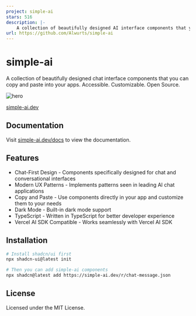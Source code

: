 ```yaml
---
project: simple-ai
stars: 516
description: |-
    A collection of beautifully designed AI interface components that you can copy and paste into your apps. Accessible. Customizable. Open Source.
url: https://github.com/Alwurts/simple-ai
---
```


# simple-ai

A collection of beautifully designed chat interface components that you can copy and paste into your apps. Accessible. Customizable. Open Source.

![hero](/public/og.jpg)

[simple-ai.dev](https://simple-ai.dev)

## Documentation

Visit [simple-ai.dev/docs](https://simple-ai.dev/docs) to view the documentation.

## Features

- Chat-First Design - Components specifically designed for chat and conversational interfaces
- Modern UX Patterns - Implements patterns seen in leading AI chat applications
- Copy and Paste - Use components directly in your app and customize them to your needs
- Dark Mode - Built-in dark mode support
- TypeScript - Written in TypeScript for better developer experience
- Vercel AI SDK Compatible - Works seamlessly with Vercel AI SDK

## Installation

```bash
# Install shadcn/ui first
npx shadcn-ui@latest init

# Then you can add simple-ai components
npx shadcn@latest add https://simple-ai.dev/r/chat-message.json
```

## License

Licensed under the MIT License.

